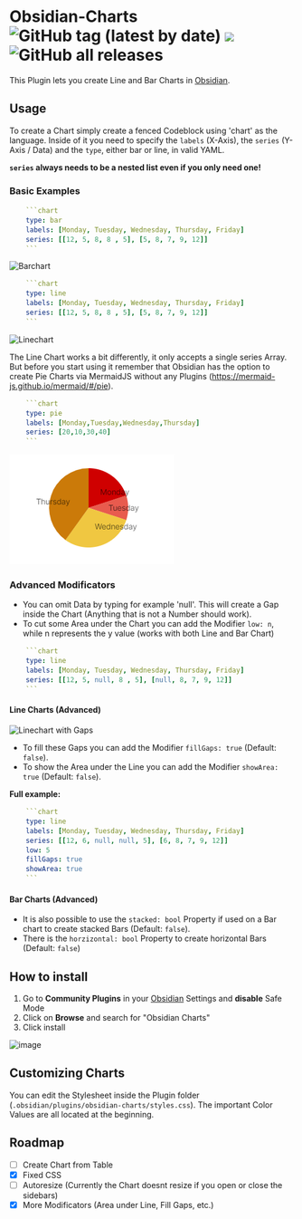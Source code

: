 # Obsidian-Charts ![GitHub tag (latest by date)](https://img.shields.io/github/v/tag/phibr0/obsidian-charts) ![](https://tokei.rs/b1/github/phibr0/obsidian-charts) ![GitHub all releases](https://img.shields.io/github/downloads/phibr0/obsidian-charts/total)

This Plugin lets you create Line and Bar Charts in [Obsidian](https://www.obsidian.md).

## Usage

To create a Chart simply create a fenced Codeblock using 'chart' as the language. Inside of it you need to specify the `labels` (X-Axis), the `series` (Y-Axis / Data) and the `type`, either bar or line, in valid YAML.

**`series` always needs to be a nested list even if you only need one!**

### Basic Examples

```yaml
    ```chart
    type: bar
    labels: [Monday, Tuesday, Wednesday, Thursday, Friday]
    series: [[12, 5, 8, 8 , 5], [5, 8, 7, 9, 12]]
    ```
```
![Barchart](https://raw.githubusercontent.com/phibr0/obsidian-charts/master/images/barChart.png)

```yaml
    ```chart
    type: line
    labels: [Monday, Tuesday, Wednesday, Thursday, Friday]
    series: [[12, 5, 8, 8 , 5], [5, 8, 7, 9, 12]]
    ```
```
![Linechart](https://raw.githubusercontent.com/phibr0/obsidian-charts/master/images/lineChart.png)

The Line Chart works a bit differently, it only accepts a single series Array. But before you start using it remember that Obsidian has the option to create Pie Charts via MermaidJS without any Plugins (<https://mermaid-js.github.io/mermaid/#/pie>).

```yaml
    ```chart
    type: pie
    labels: [Monday,Tuesday,Wednesday,Thursday]
    series: [20,10,30,40]
    ```
```

![Piechart](images/pieChart.png)

### Advanced Modificators

- You can omit Data by typing for example 'null'. This will create a Gap inside the Chart (Anything that is not a Number should work).
- To cut some Area under the Chart you can add the Modifier `low: n`, while n represents the y value (works with both Line and Bar Chart)

```yaml
    ```chart
    type: line
    labels: [Monday, Tuesday, Wednesday, Thursday, Friday]
    series: [[12, 5, null, 8 , 5], [null, 8, 7, 9, 12]]
    ```
```

#### Line Charts (Advanced)

![Linechart with Gaps](https://raw.githubusercontent.com/phibr0/obsidian-charts/master/images/lineChartGap.png)

- To fill these Gaps you can add the Modifier `fillGaps: true` (Default: `false`).
- To show the Area under the Line you can add the Modifier `showArea: true` (Default: `false`).

__Full example:__

```yaml
    ```chart
    type: line
    labels: [Monday, Tuesday, Wednesday, Thursday, Friday]
    series: [[12, 6, null, null, 5], [6, 8, 7, 9, 12]]
    low: 5
    fillGaps: true
    showArea: true
    ```
```

#### Bar Charts (Advanced)

- It is also possible to use the `stacked: bool` Property if used on a Bar chart to create stacked Bars (Default: `false`).
- There is the `horzizontal: bool` Property to create horizontal Bars (Default: `false`)

## How to install

1. Go to **Community Plugins** in your [Obsidian](https://www.obsidian.md) Settings and **disable** Safe Mode
2. Click on **Browse** and search for "Obsidian Charts"
3. Click install

![image](https://user-images.githubusercontent.com/59741989/111170893-b6076200-85a4-11eb-8c44-8e230b60203c.png)

## Customizing Charts

You can edit the Stylesheet inside the Plugin folder (`.obsidian/plugins/obsidian-charts/styles.css`). The important Color Values are all located at the beginning.
## Roadmap

- [ ] Create Chart from Table
- [x] Fixed CSS
- [ ] Autoresize (Currently the Chart doesnt resize if you open or close the sidebars)
- [x] More Modificators (Area under Line, Fill Gaps, etc.)
